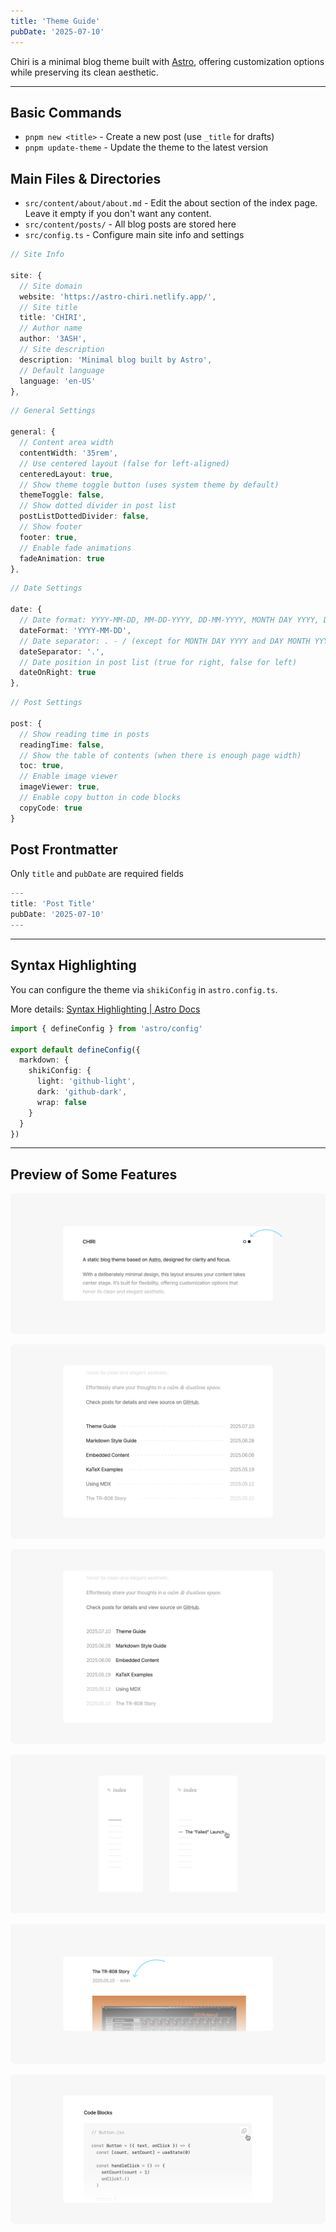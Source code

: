 ```yaml
---
title: 'Theme Guide'
pubDate: '2025-07-10'
---
```


Chiri is a minimal blog theme built with [Astro](https://astro.build), offering customization options while preserving its clean aesthetic.

---

## Basic Commands

- `pnpm new <title>` - Create a new post (use `_title` for drafts)
- `pnpm update-theme` - Update the theme to the latest version

## Main Files & Directories

- `src/content/about/about.md` - Edit the about section of the index page. Leave it empty if you don't want any content.
- `src/content/posts/` - All blog posts are stored here
- `src/config.ts` - Configure main site info and settings

```ts
// Site Info

site: {
  // Site domain
  website: 'https://astro-chiri.netlify.app/',
  // Site title
  title: 'CHIRI',
  // Author name
  author: '3ASH',
  // Site description
  description: 'Minimal blog built by Astro',
  // Default language
  language: 'en-US'
},
```

```ts
// General Settings

general: {
  // Content area width
  contentWidth: '35rem',
  // Use centered layout (false for left-aligned)
  centeredLayout: true,
  // Show theme toggle button (uses system theme by default)
  themeToggle: false,
  // Show dotted divider in post list
  postListDottedDivider: false,
  // Show footer
  footer: true,
  // Enable fade animations
  fadeAnimation: true
},
```

```ts
// Date Settings

date: {
  // Date format: YYYY-MM-DD, MM-DD-YYYY, DD-MM-YYYY, MONTH DAY YYYY, DAY MONTH YYYY
  dateFormat: 'YYYY-MM-DD',
  // Date separator: . - / (except for MONTH DAY YYYY and DAY MONTH YYYY)
  dateSeparator: '.',
  // Date position in post list (true for right, false for left)
  dateOnRight: true
},
```

```ts
// Post Settings

post: {
  // Show reading time in posts
  readingTime: false,
  // Show the table of contents (when there is enough page width)
  toc: true,
  // Enable image viewer
  imageViewer: true,
  // Enable copy button in code blocks
  copyCode: true
}
```

## Post Frontmatter

Only `title` and `pubDate` are required fields

```ts
---
title: 'Post Title'
pubDate: '2025-07-10'
---
```

---

## Syntax Highlighting

You can configure the theme via `shikiConfig` in `astro.config.ts`.

More details: [Syntax Highlighting | Astro Docs](https://docs.astro.build/en/guides/syntax-highlighting/)

```ts
import { defineConfig } from 'astro/config'

export default defineConfig({
  markdown: {
    shikiConfig: {
      light: 'github-light',
      dark: 'github-dark',
      wrap: false
    }
  }
})
```

---

## Preview of Some Features

![Theme Toggle](./_assets/theme-toggle.png)

![Dotted Divider](./_assets/dotted-divider.png)

![Date on Left Side](./_assets/date-on-left.png)

![Table of Contents](./_assets/toc.png)

![Reading Time](./_assets/reading-time.png)

![Copy Code](./_assets/copy-code.png)
